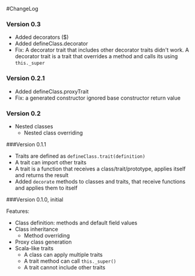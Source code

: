 #ChangeLog

### Version 0.3

* Added decorators ($)
* Added defineClass.decorator
* Fix: A decorator trait that includes other decorator traits didn't work.
  A decorator trait is a trait that overrides a method and calls its using `this._super`

### Version 0.2.1

* Added defineClass.proxyTrait
* Fix: a generated constructor ignored base constructor return value

### Version 0.2

* Nested classes 
  * Nested class overriding

###Version 0.1.1

* Traits are defined as `defineClass.trait(definition)`
* A trait can import other traits
* A trait is a function that receives a class/trait/prototype, applies itself and returns the result
* Added `decorate` methods to classes and traits, that receive functions and applies them to itself

###Version 0.1.0, initial

Features:
* Class definition: methods and default field values
* Class inheritance
  * Method overriding
* Proxy class generation
* Scala-like traits
  * A class can apply multiple traits
  * A trait method can call `this._super()`
  * A trait cannot include other traits